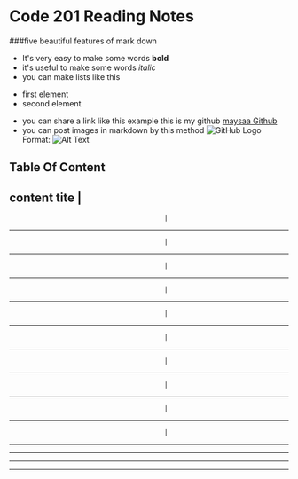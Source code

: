 # Code 201 Reading Notes


###five beautiful features of mark down 
* It's very easy to make some words **bold**
* it's useful to make some words *italic*
* you can make lists like this 
+ first element
+ second element

* you can share a link like this example this is my github [maysaa Github](https://github.com/maysaahourani/)
* you can post images in markdown by this method 
![GitHub Logo](/images/logo.png)
Format: ![Alt Text](url)


## Table Of Content

content                                             tite
                                           |
--------------------------------------------------------------------------------------------
                                           |
--------------------------------------------------------------------------------------------
                                           |
--------------------------------------------------------------------------------------------
                                           |
--------------------------------------------------------------------------------------------
                                           |
--------------------------------------------------------------------------------------------
                                           |    
--------------------------------------------------------------------------------------------
                                           |
--------------------------------------------------------------------------------------------
                                           |
--------------------------------------------------------------------------------------------
                                           |
--------------------------------------------------------------------------------------------
                                           |
--------------------------------------------------------------------------------------------
                                           |
--------------------------------------------------------------------------------------------

--------------------------------------------------------------------------------------------

--------------------------------------------------------------------------------------------

--------------------------------------------------------------------------------------------
